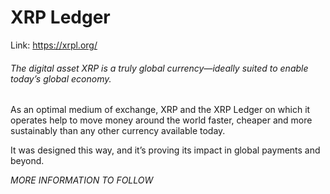 # XRP Ledger

Link: https://xrpl.org/

###### The digital asset XRP is a truly global currency—ideally suited to enable today’s global economy.

As an optimal medium of exchange, XRP and the XRP Ledger on which it operates help to move money around the world faster, cheaper and more sustainably than any other currency available today.

It was designed this way, and it’s proving its impact in global payments and beyond.

*MORE INFORMATION TO FOLLOW*